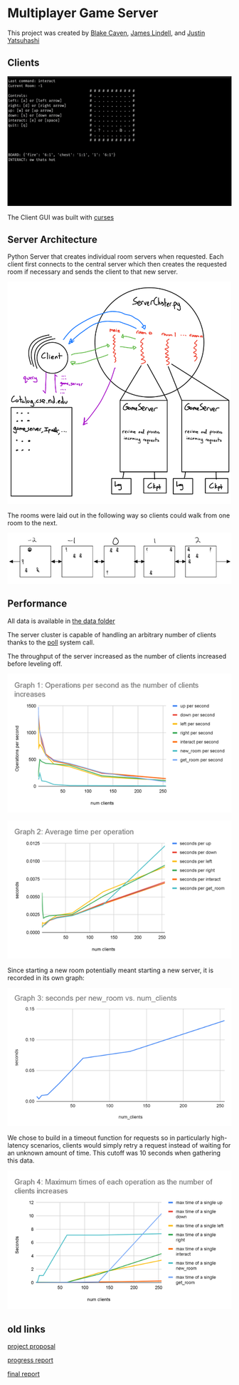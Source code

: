 # Multiplayer Game Server

This project was created by [Blake Caven](https://github.com/BCaven), [James Lindell](https://github.com/jlindel2), and [Justin Yatsuhashi]()

## Clients

![example client](assets/demo_client.png)

The Client GUI was built with [curses](https://docs.python.org/3/library/curses.html)

## Server Architecture

Python Server that creates individual room servers when requested. Each client first connects to the central server which then creates the requested room if necessary and sends the client to that new server.

![drawing of architecture](assets/architecture_drawing.png)

The rooms were laid out in the following way so clients could walk from one room to the next.

![room setup](assets/room_setup.jpg)


## Performance

All data is available in [the data folder](data/perf_test_256.csv)

The server cluster is capable of handling an arbitrary number of clients thanks to the [poll](https://docs.python.org/3/library/select.html#select.poll) system call.

The throughput of the server increased as the number of clients increased before leveling off.

![throughput](assets/operations_per_second_vs_num_clients.png)

![average time per operation](assets/average_time_per_operation.png)

Since starting a new room potentially meant starting a new server, it is recorded in its own graph:

![average time to go to a new room](assets/average_time_for_new_room.png)

We chose to build in a timeout function for requests so in particularly high-latency scenarios, clients would simply retry a request instead of waiting for an unknown amount of time. This cutoff was 10 seconds when gathering this data.

![max time per operation](assets/maximum_time_per_operation.png)


## old links

[project proposal](https://docs.google.com/document/d/1E5WVPOji0Xnoev9RfgTY_eKf4BQtZS4C1mE3uBWUKTQ/edit?usp=sharing)

[progress report](https://docs.google.com/document/d/1zIZBFfcrm0L5ES2_26LUa1-h9lFnXMTDcizz6y1sDII/edit?usp=sharing)

[final report](https://docs.google.com/document/d/1I9jZRjalNO0yzPjt2KsoXdR8HRY-qYfRUXKZmn8qUKo/edit?usp=sharing)
